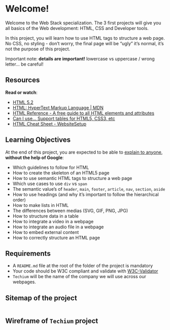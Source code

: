
  <p><img src="https://holbertonintranet.s3.amazonaws.com/uploads/medias/2019/12/5d9e347964a9cc0e3e24.jpg?X-Amz-Algorithm=AWS4-HMAC-SHA256&X-Amz-Credential=AKIARDDGGGOUWMNL5ANN%2F20210420%2Fus-east-1%2Fs3%2Faws4_request&X-Amz-Date=20210420T000822Z&X-Amz-Expires=86400&X-Amz-SignedHeaders=host&X-Amz-Signature=9c76004d950a1c3cf56dc117ea1227222cff79815e8f4f6f67b863e51f905997" alt="" style="" /></p>

<h1>Welcome!</h1>

<p>Welcome to the Web Stack specialization. 
The 3 first projects will give you all basics of the Web development: HTML, CSS and Developer tools.</p>

<p>In this project, you will learn how to use HTML tags to structure a web page. 
No CSS, no styling - don&rsquo;t worry, the final page will be &ldquo;ugly&rdquo; it&rsquo;s normal, it&rsquo;s not the purpose of this project.</p>

<p>Important note: <strong>details are important!</strong> lowercase vs uppercase / wrong letter&hellip; be careful!</p>

<h2>Resources</h2>

<p><strong>Read or watch</strong>:</p>

<ul>
<li><a href="/rltoken/0qrWxRjFnohd-DMZwIakuA" title="HTML 5.2" target="_blank">HTML 5.2</a></li>
<li><a href="/rltoken/M-CcOLx8YG8znnc4qxSscg" title="HTML: HyperText Markup Language | MDN" target="_blank">HTML: HyperText Markup Language | MDN</a></li>
<li><a href="/rltoken/5O-P-PsGJ5tXOOmKZwTNvg" title="HTML Reference - A free guide to all HTML elements and attributes" target="_blank">HTML Reference - A free guide to all HTML elements and attributes</a></li>
<li><a href="/rltoken/qonyw8QCI9Bf8jjiib9tug" title="Can I use... Support tables for HTML5, CSS3, etc" target="_blank">Can I use&hellip; Support tables for HTML5, CSS3, etc</a></li>
<li><a href="/rltoken/IL-IEL5JBB6FuDME5oZNRQ" title="HTML Cheat Sheet - WebsiteSetup" target="_blank">HTML Cheat Sheet - WebsiteSetup</a></li>
</ul>

<h2>Learning Objectives</h2>

<p>At the end of this project, you are expected to be able to <a href="/rltoken/hvpv_a7E_IuMT9MdwrsGAg" title="explain to anyone" target="_blank">explain to anyone</a>, <strong>without the help of Google</strong>:</p>

<ul>
<li>Which guidelines to follow for HTML</li>
<li>How to create the skeleton of an HTML5 page</li>
<li>How to use semantic HTML tags to structure a web page</li>
<li>Which use cases to use <code>div</code> vs <code>span</code></li>
<li>The semantic value&rsquo;s of <code>header</code>, <code>main</code>, <code>footer</code>, <code>article</code>, <code>nav</code>, <code>section</code>, <code>aside</code></li>
<li>How to use headings (and why it&rsquo;s important to follow the hierarchical order)</li>
<li>How to make lists in HTML</li>
<li>The differences between medias (SVG, GIF, PNG, JPG)</li>
<li>How to structure data in a table</li>
<li>How to integrate a video in a webpage</li>
<li>How to integrate an audio file in a webpage</li>
<li>How to embed external content</li>
<li>How to correctly structure an HTML page</li>
</ul>

<h2>Requirements</h2>

<ul>
<li>A <code>README.md</code> file at the root of the folder of the project is mandatory</li>
<li>Your code should be W3C compliant and validate with <a href="/rltoken/Iz2PnqOHp2Au30Jb6c-E0w" title="W3C-Validator" target="_blank">W3C-Validator</a></li>
<li><code>Techium</code> will be the name of the company we will use across our webpages.</li>
</ul>

<h2>Sitemap of the project</h2>

<p><img src="https://holbertonintranet.s3.amazonaws.com/uploads/medias/2020/4/4dec2ba9d84a0a55355b1c1e2de4c57854a2d35a.png?X-Amz-Algorithm=AWS4-HMAC-SHA256&X-Amz-Credential=AKIARDDGGGOUWMNL5ANN%2F20210420%2Fus-east-1%2Fs3%2Faws4_request&X-Amz-Date=20210420T000822Z&X-Amz-Expires=86400&X-Amz-SignedHeaders=host&X-Amz-Signature=0cdcceb3971269d39456078322b6f455e974ee9ff5b428ffd749ac39bb173235" alt="" style="" /></p>

<h2>Wireframe of <code>Techium</code> project</h2>

<p><img src="https://holbertonintranet.s3.amazonaws.com/uploads/medias/2020/4/3e4f9e2b3cb73d1768229e086f5da35337be5c6c.png?X-Amz-Algorithm=AWS4-HMAC-SHA256&X-Amz-Credential=AKIARDDGGGOUWMNL5ANN%2F20210420%2Fus-east-1%2Fs3%2Faws4_request&X-Amz-Date=20210420T000822Z&X-Amz-Expires=86400&X-Amz-SignedHeaders=host&X-Amz-Signature=6d7612e02edec56a133f74571c75206514576d408b20c9b2e2a6f19c19ceb6ad" alt="" style="" /></p>

</div>


